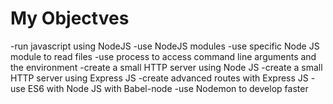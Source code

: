 # My Objectves
-run javascript using NodeJS
-use NodeJS modules
-use specific Node JS module to read files
-use process to access command line arguments and the environment
-create a small HTTP server using Node JS
-create a small HTTP server using Express JS
-create advanced routes with Express JS
-use ES6 with Node JS with Babel-node
-use Nodemon to develop faster
